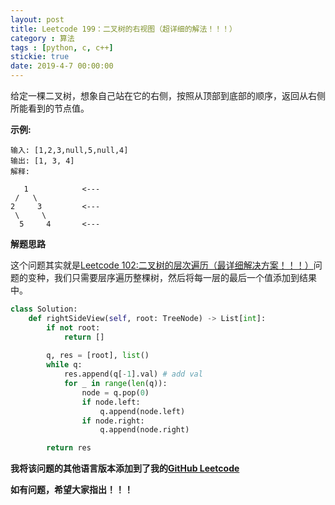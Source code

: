 ```yaml
---
layout: post
title: Leetcode 199：二叉树的右视图（超详细的解法！！！）
category : 算法
tags : [python, c, c++]
stickie: true
date: 2019-4-7 00:00:00
---
```


给定一棵二叉树，想象自己站在它的右侧，按照从顶部到底部的顺序，返回从右侧所能看到的节点值。

**示例:**

```
输入: [1,2,3,null,5,null,4]
输出: [1, 3, 4]
解释:

   1            <---
 /   \
2     3         <---
 \     \
  5     4       <---
```

**解题思路**

这个问题其实就是[Leetcode 102:二叉树的层次遍历（最详细解决方案！！！）](https://blog.csdn.net/qq_17550379/article/details/80824320)问题的变种，我们只需要层序遍历整棵树，然后将每一层的最后一个值添加到结果中。

```python
class Solution:
    def rightSideView(self, root: TreeNode) -> List[int]:
        if not root:
            return []
        
        q, res = [root], list()
        while q:
            res.append(q[-1].val) # add val
            for _ in range(len(q)):
                node = q.pop(0)
                if node.left:
                    q.append(node.left)
                if node.right:
                    q.append(node.right)

        return res
```

**我将该问题的其他语言版本添加到了我的[GitHub Leetcode](https://github.com/luliyucoordinate/Leetcode)**

**如有问题，希望大家指出！！！**